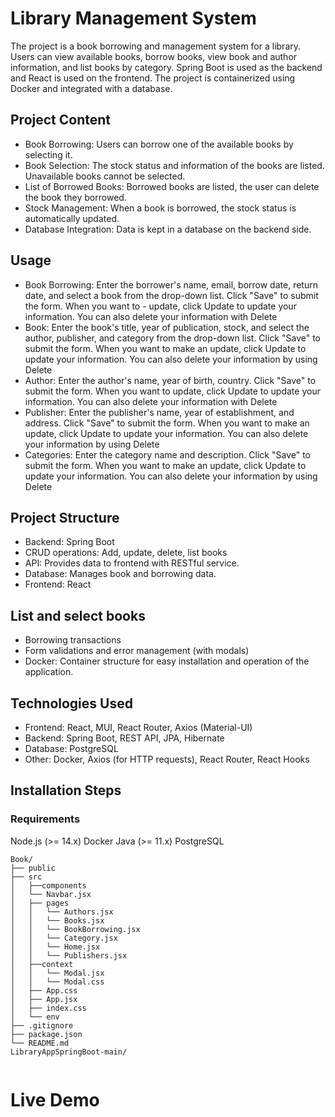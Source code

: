 # Library Management System

The project is a book borrowing and management system for a library. Users can view available books, borrow books, view book and author information, and list books by category. Spring Boot is used as the backend and React is used on the frontend. The project is containerized using Docker and integrated with a database.

## Project Content
- Book Borrowing: Users can borrow one of the available books by selecting it.
- Book Selection: The stock status and information of the books are listed. Unavailable books cannot be selected.
- List of Borrowed Books: Borrowed books are listed, the user can delete the book they borrowed.
- Stock Management: When a book is borrowed, the stock status is automatically updated.
- Database Integration: Data is kept in a database on the backend side.

## Usage
- Book Borrowing: Enter the borrower's name, email, borrow date, return date, and select a book from the drop-down list. Click "Save" to submit the form. When you want to - update, click Update to update your information. You can also delete your information with Delete
- Book: Enter the book's title, year of publication, stock, and select the author, publisher, and category from the drop-down list. Click "Save" to submit the form. When you want to make an update, click Update to update your information. You can also delete your information by using Delete
- Author: Enter the author's name, year of birth, country. Click "Save" to submit the form. When you want to update, click Update to update your information. You can also delete your information with Delete
- Publisher: Enter the publisher's name, year of establishment, and address. Click "Save" to submit the form. When you want to make an update, click Update to update your information. You can also delete your information by using Delete
- Categories: Enter the category name and description. Click "Save" to submit the form. When you want to make an update, click Update to update your information. You can also delete your information by using Delete

## Project Structure
- Backend: Spring Boot
- CRUD operations: Add, update, delete, list books
- API: Provides data to frontend with RESTful service.
- Database: Manages book and borrowing data.
- Frontend: React

## List and select books
- Borrowing transactions
- Form validations and error management (with modals)
- Docker: Container structure for easy installation and operation of the application.

## Technologies Used
- Frontend: React, MUI, React Router, Axios (Material-UI)
- Backend: Spring Boot, REST API, JPA, Hibernate
- Database: PostgreSQL
- Other: Docker, Axios (for HTTP requests), React Router, React Hooks

## Installation Steps
### Requirements
Node.js (>= 14.x)
Docker
Java (>= 11.x)
PostgreSQL

```
Book/
├── public
├── src
│   ├──components
│   └── Navbar.jsx 
│   ├── pages
│   │   └── Authors.jsx        
│   │   └── Books.jsx        
│   │   └── BookBorrowing.jsx        
│   │   └── Category.jsx       
│   │   └── Home.jsx        
│   │   └── Publishers.jsx        
│   ├──context
│   │   └── Modal.jsx      
│   │   └── Modal.css         
│   ├── App.css            
│   ├── App.jsx            
│   ├── index.css           
│   └── env                
├── .gitignore
├── package.json
└── README.md
LibraryAppSpringBoot-main/
          
```

# Live Demo
